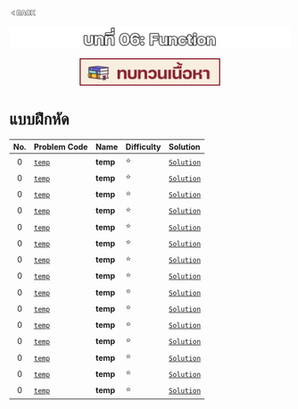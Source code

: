 <p align="left">
  <a href="../PL-Problem-List/README.md">
    <img src="../Z99-OTHERS/00-common/00-back.png" style="width:10%">
  </a>
</p>

![01-func.png](/Z99-OTHERS/06-func/01-func.png)

<p align="center">
  <a href="../06-Function/Lecture/README.md">
    <img src="../Z99-OTHERS/00-common/01-lecture.png" style="width:50%">
  </a>
</p>

# แบบฝึกหัด

| No. | Problem Code | Name     | Difficulty | Solution       |
| :-: | :----------- | :------- | :--------- | :------------- |
|  0  | [`temp`]()   | **temp** | ⭐         | [`Solution`]() |
|  0  | [`temp`]()   | **temp** | ⭐         | [`Solution`]() |
|  0  | [`temp`]()   | **temp** | ⭐         | [`Solution`]() |
|  0  | [`temp`]()   | **temp** | ⭐         | [`Solution`]() |
|  0  | [`temp`]()   | **temp** | ⭐         | [`Solution`]() |
|  0  | [`temp`]()   | **temp** | ⭐         | [`Solution`]() |
|  0  | [`temp`]()   | **temp** | ⭐         | [`Solution`]() |
|  0  | [`temp`]()   | **temp** | ⭐         | [`Solution`]() |
|  0  | [`temp`]()   | **temp** | ⭐         | [`Solution`]() |
|  0  | [`temp`]()   | **temp** | ⭐         | [`Solution`]() |
|  0  | [`temp`]()   | **temp** | ⭐         | [`Solution`]() |
|  0  | [`temp`]()   | **temp** | ⭐         | [`Solution`]() |
|  0  | [`temp`]()   | **temp** | ⭐         | [`Solution`]() |
|  0  | [`temp`]()   | **temp** | ⭐         | [`Solution`]() |
|  0  | [`temp`]()   | **temp** | ⭐         | [`Solution`]() |
